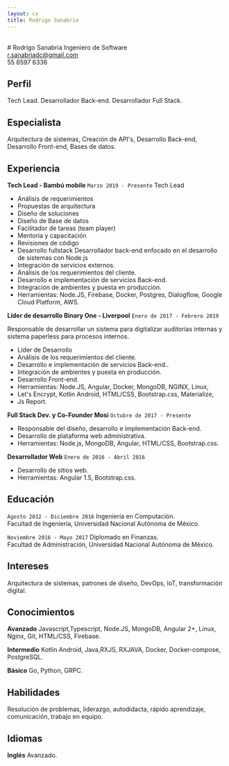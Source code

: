 ```yaml
---
layout: cv
title: Rodrigo Sanabria
---
```

<br>
# Rodrigo Sanabria
Ingeniero de Software

<div id="webaddress">
<a href="r.sanabriadc@gmail.com">r.sanabriadc@gmail.com</a>
</div>
55 8597 6336


## Perfil
Tech Lead. Desarrollador Back-end. Desarrollador Full Stack.


## Especialista

Arquitectura de sistemas, Creación de API's, Desarrollo Back-end, Desarrollo Front-end, Bases de datos.


## Experiencia
 __Tech Lead - Bambú mobile__ `Marzo 2019 - Presente`
 Tech Lead <br>
- Análisis de requerimientos
- Propuestas de arquitectura
- Diseño de soluciones
- Diseño de Base de datos
- Facilitador de tareas (team player)
- Mentoría y capacitación
- Revisiones de código
- Desarrollo fullstack
 Desarrollador back-end enfocado en el desarrollo de sistemas con Node.js<br>
- Integración de servicios externos.
- Análisis de los requerimientos del cliente.
- Desarrollo e implementación de servicios Back-end.
- Integración de ambientes y puesta en producción.
- Herramientas: Node.JS, Firebase, Docker, Postgres, Dialogflow, Google Cloud Platform, AWS.

 __Líder de desarrollo  Binary One - Liverpool__ `Enero de 2017 - Febrero 2019`
 
Responsable de desarrollar un sistema para digitalizar auditorías internas y sistema paperless para procesos internos.<br>
- Líder de Desarrollo
- Análisis de los requerimientos del cliente.
- Desarrollo e implementación de servicios Back-end..
- Integración de ambientes y puesta en producción.
- Desarrollo Front-end.
- Herramientas: Node.JS, Angular, Docker, MongoDB, NGINX, Linux,<br>
- Let's Encrypt, Kotlin Android,  HTML/CSS, Bootstrap.css, Materialize,<br>
- Js Report.
  
 __Full Stack Dev. y Co-Founder  Mosi__ `Octubre de 2017 - Presente`
 
- Responsable del diseño, desarrollo e implementación Back-end.
- Desarrollo de plataforma web administrativa.
- Herramientas: Node.js, MongoDB, Angular, HTML/CSS, Bootstrap.css.

 __Desarrollador Web__ `Enero de 2016 - Abril 2016`
 
 - Desarrollo de sitios web.
 - Herramientas: Angular 1.5, Bootstrap.css.
 
 
## Educación

`Agosto 2012 - Diciembre 2016`
 Ingeniería en Computación.<br>
 Facultad de Ingeniería, Universidad Nacional Autónoma de México.

`Noviembre 2016 - Mayo 2017`
 Diplomado en Finanzas.<br>
 Facultad de Administración, Universidad Nacional Autónoma de México.
 

## Intereses
Arquitectura de sistemas, patrones de diseño, DevOps, IoT, transformación digital.


## Conocimientos

  __Avanzado__  Javascript,Typescript, Node.JS, MongoDB, Angular 2+, Linux, Nginx, Git, HTML/CSS, Firebase.
  
  __Intermedio__  Kotlin Android, Java,RXJS, RXJAVA, Docker, Docker-compose, PostgreSQL.
  
  __Básico__  Go, Python, GRPC.
  

## Habilidades
 Resolución de problemas, liderazgo, autodidacta, rápido aprendizaje, comunicación, trabajo en equipo.
 
 
## Idiomas
__Inglés__  Avanzado.
 




